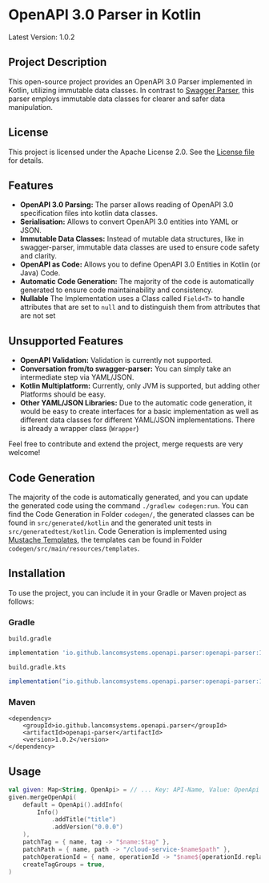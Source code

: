 # OpenAPI 3.0 Parser in Kotlin

Latest Version: 1.0.2

## Project Description

This open-source project provides an OpenAPI 3.0 Parser implemented in Kotlin, utilizing immutable data classes. In contrast to [Swagger Parser](https://github.com/swagger-api/swagger-parser), this parser employs immutable data classes for clearer and safer data manipulation.

## License

This project is licensed under the Apache License 2.0. See the [License file](LICENSE) for details.

## Features

- **OpenAPI 3.0 Parsing:** The parser allows reading of OpenAPI 3.0 specification files into kotlin data classes.
- **Serialisation:** Allows to convert OpenAPI 3.0 entities into YAML or JSON.
- **Immutable Data Classes:** Instead of mutable data structures, like in swagger-parser, immutable data classes are used to ensure code safety and clarity.
- **OpenAPI as Code:** Allows you to define OpenAPI 3.0 Entities in Kotlin (or Java) Code.
- **Automatic Code Generation:** The majority of the code is automatically generated to ensure code maintainability and consistency.
- **Nullable** The Implementation uses a Class called `Field<T>` to handle attributes that are set to `null` and to distinguish them from attributes that are not set

## Unsupported Features

- **OpenAPI Validation:** Validation is currently not supported.
- **Conversation from/to swagger-parser:** You can simply take an intermediate step via YAML/JSON.
- **Kotlin Multiplatform:** Currently, only JVM is supported, but adding other Platforms should be easy.
- **Other YAML/JSON Libraries:** Due to the automatic code generation, it would be easy to create interfaces for a basic implementation as well as different data classes for different YAML/JSON implementations. There is already a wrapper class (`Wrapper`)

Feel free to contribute and extend the project, merge requests are very welcome!

## Code Generation
The majority of the code is automatically generated, and you can update the generated code using the command `./gradlew codegen:run`.
You can find the Code Generation in Folder `codegen/`, the generated classes can be found in `src/generated/kotlin` and the generated unit tests in `src/generatedtest/kotlin`.
Code Generation is implemented using [Mustache Templates](https://github.com/spullara/mustache.java), the templates can be found in Folder `codegen/src/main/resources/templates`.

## Installation

To use the project, you can include it in your Gradle or Maven project as follows:

### Gradle

`build.gradle`
```gradle
implementation 'io.github.lancomsystems.openapi.parser:openapi-parser:1.0.2'
```

`build.gradle.kts`
```gradle
implementation("io.github.lancomsystems.openapi.parser:openapi-parser:1.0.2")'
```

### Maven
```maven
<dependency>
    <groupId>io.github.lancomsystems.openapi.parser</groupId>
    <artifactId>openapi-parser</artifactId>
    <version>1.0.2</version>
</dependency>
```

## Usage

```kotlin
val given: Map<String, OpenApi> = // ... Key: API-Name, Value: OpenApi Definition
given.mergeOpenApi(
    default = OpenApi().addInfo(
        Info()
            .addTitle("title")
            .addVersion("0.0.0")
    ),
    patchTag = { name, tag -> "$name:$tag" },
    patchPath = { name, path -> "/cloud-service-$name$path" },
    patchOperationId = { name, operationId -> "$name${operationId.replaceFirstChar(Char::uppercaseChar)}" },
    createTagGroups = true,
)
```
